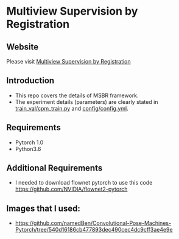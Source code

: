 # Multiview Supervision by Registration

## Website

Please visit [Multiview Supervision by Registration](https://msbrpp.github.io/MSBR/)

## Introduction
- This repo covers the details of  MSBR framework. 
- The experiment details (parameters) are clearly stated in [train_val/cpm_train.py](https://github.com/msbrpp/MSBR/blob/master/train_val/cpm_train.py) and [config/config.yml](https://github.com/msbrpp/MSBR/blob/master/config/config.yml).

## Requirements
- Pytorch 1.0
- Python3.6

## Additional Requirements
- I needed to download flownet pytorch to use this code https://github.com/NVIDIA/flownet2-pytorch

## Images that I used:
- https://github.com/namedBen/Convolutional-Pose-Machines-Pytorch/tree/540d16186cb477893dec490cec4dc9cff3ae4e9e


